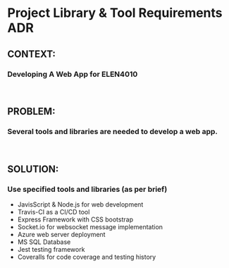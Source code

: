 # Project Library \& Tool Requirements ADR

## CONTEXT: 
### Developing A Web App for ELEN4010  

<br>

## PROBLEM: 
### Several tools and libraries are needed to develop a web app.

<br>

## SOLUTION: 
### Use specified tools and libraries (as per brief)
- JavisScript \& Node.js for web development
- Travis-CI as a CI/CD tool
- Express Framework with CSS bootstrap
- Socket.io for websocket message implementation
- Azure web server deployment
- MS SQL Database 
- Jest testing framework
- Coveralls for code coverage and testing history
